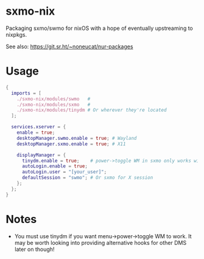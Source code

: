 # sxmo-nix

Packaging sxmo/swmo for nixOS with a hope of eventually upstreaming to nixpkgs.

See also: https://git.sr.ht/~noneucat/nur-packages

# Usage

```nix
{
  imports = [
    ./sxmo-nix/modules/swmo   #
    ./sxmo-nix/modules/sxmo   #
    ./sxmo-nix/modules/tinydm # Or wherever they're located
  ];

  services.xserver = {
    enable = true;
    desktopManager.swmo.enable = true; # Wayland
    desktopManager.sxmo.enable = true; # X11

    displayManager = {
      tinydm.enable = true;    # power->toggle WM in sxmo only works with tinytm
      autoLogin.enable = true;
      autoLogin.user = "[your_user]";
      defaultSession = "swmo"; # Or sxmo for X session
    };
  };
}
```

# Notes
* You must use tinydm if you want menu->power->toggle WM to work. It may be worth looking into providing alternative hooks for other DMS later on though!
